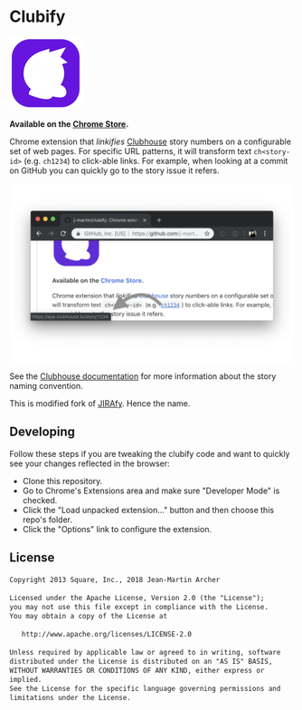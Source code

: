 Clubify
======

![Logo](ext/icon_128.png)

**Available on the [Chrome Store](https://chrome.google.com/webstore/detail/goephcddocajoogjiddapcddobhlgglb).**

Chrome extension that _linkifies_ [Clubhouse](https://clubhouse.io) story numbers on a configurable set of
web pages. For specific URL patterns, it will transform text `ch<story-id>` (e.g. `ch1234`) to
click-able links. For example, when looking at a commit on GitHub you can quickly
go to the story issue it refers.

![Screenshot](screenshot.png)

See the [Clubhouse documentation](https://help.clubhouse.io/hc/en-us/articles/207540323-Using-the-Clubhouse-GitHub-Integration-with-Branches-and-Pull-Requests)
for more information about the story naming convention.

This is modified fork of [JIRAfy](https://github.com/square/jirafy). Hence the name.

Developing
----------

Follow these steps if you are tweaking the clubify code and want to quickly see
your changes reflected in the browser:

 * Clone this repository.
 * Go to Chrome's Extensions area and make sure "Developer Mode" is checked.
 * Click the "Load unpacked extension..." button and then choose this repo's folder.
 * Click the "Options" link to configure the extension.

License
-------

    Copyright 2013 Square, Inc., 2018 Jean-Martin Archer

    Licensed under the Apache License, Version 2.0 (the "License");
    you may not use this file except in compliance with the License.
    You may obtain a copy of the License at

       http://www.apache.org/licenses/LICENSE-2.0

    Unless required by applicable law or agreed to in writing, software
    distributed under the License is distributed on an "AS IS" BASIS,
    WITHOUT WARRANTIES OR CONDITIONS OF ANY KIND, either express or implied.
    See the License for the specific language governing permissions and
    limitations under the License.
